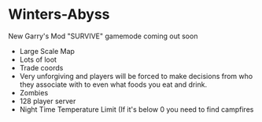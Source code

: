 # Winters-Abyss
New Garry's Mod "SURVIVE" gamemode coming out soon 

- Large Scale Map 
- Lots of loot
- Trade coords
- Very unforgiving and players will be forced to make decisions from who they associate with to even what foods you eat and drink.
- Zombies 
- 128 player server
- Night Time Temperature Limit (If it's below 0 you need to find campfires
